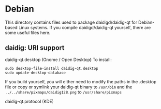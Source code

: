 
Debian
====================
This directory contains files used to package daidigd/daidig-qt
for Debian-based Linux systems. If you compile daidigd/daidig-qt yourself, there are some useful files here.

## daidig: URI support ##


daidig-qt.desktop  (Gnome / Open Desktop)
To install:

	sudo desktop-file-install daidig-qt.desktop
	sudo update-desktop-database

If you build yourself, you will either need to modify the paths in
the .desktop file or copy or symlink your daidig-qt binary to `/usr/bin`
and the `../../share/pixmaps/daidig128.png` to `/usr/share/pixmaps`

daidig-qt.protocol (KDE)

